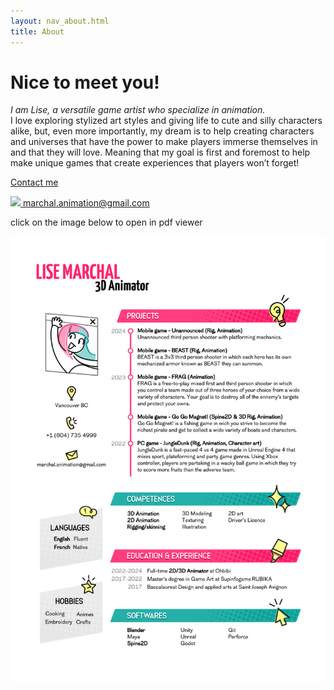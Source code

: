 ```yaml
---
layout: nav_about.html
title: About
---
```


# Nice to meet you!

*I am Lise, a versatile game artist who specialize in animation.*<br/>
I love exploring stylized art styles and giving life to cute and silly characters alike, but, even more importantly, my dream is to help creating characters and universes that have the power to make players immerse themselves in and that they will love. Meaning that my goal is first and foremost to help make unique games that create experiences that players won’t forget!

<a href="mailto:marchal.animation@gmail.com">
<div class=" my-7">
    <div class="flex place-content-center gap-5 items-center">
      <div>
      <p class="text-sm">
      Contact me
      </div>
    <picture>
      <img src="../../assets/mail_icon.svg"/>
    </picture>
    marchal.animation@gmail.com
</div>
</a>

<p class="mt-12 text-center text-sm"> click on the image below to open in pdf viewer</p>

<picture>
    <a  href="/assets/LiseMarchal_Resume2024.pdf" class="mt-10 flex place-content-center drop-shadow-xl block transition ease-punch hover:scale-105 duration-150">
        <img  src="\assets\Resume2024_preview.png"/>
        </img>
      </a>
</picture>
